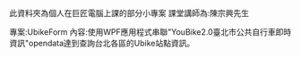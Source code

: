 此資料夾為個人在巨匠電腦上課的部分小專案
課堂講師為:陳宗興先生

專案:UbikeForm
內容:使用WPF應用程式串聯"YouBike2.0臺北市公共自行車即時資訊"opendata達到查詢台北各區的Ubike站點資訊。
